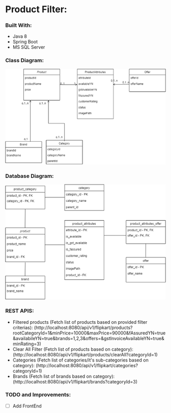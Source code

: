 # Product Filter:

### Built With:

* Java 8
* Spring Boot
* MS SQL Server

### Class Diagram:

![classDiagram](classDiagram.png)

### Database Diagram:

![databaseDiagram](databaseDiagram.png)

### REST APIS:

* Filtered products (Fetch list of products based on provided filter criterias): (http://localhost:8080/api/v1/flipkart/products?rootCategoryId=1&minPrice=10000&maxPrice=90000&fAssuredYN=true&availabileYN=true&brands=1,2,3&offers=&gstInvoiceAvailableYN=true&minRating=3)
* Clear All Filter (Fetch list of products based on category): (http://localhost:8080/api/v1/flipkart/products/clearAll?categoryId=1)
* Categories (Fetch list of categories/it's sub-categories based on category): (http://localhost:8080/api/v1/flipkart/categories?categoryId=1)
* Brands (Fetch list of brands based on category): (http://localhost:8080/api/v1/flipkart/brands?categoryId=3)

### TODO and Improvements:

- [ ] Add FrontEnd

